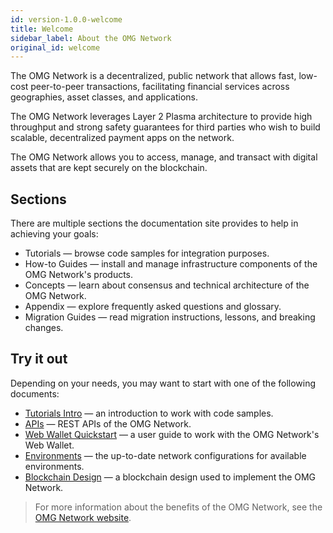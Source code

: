 ```yaml
---
id: version-1.0.0-welcome
title: Welcome
sidebar_label: About the OMG Network
original_id: welcome
---
```


The OMG Network is a decentralized, public network that allows fast, low-cost peer-to-peer transactions, facilitating financial services across geographies, asset classes, and applications.
 
The OMG Network leverages Layer 2 Plasma architecture to provide high throughput and strong safety guarantees for third parties who wish to build scalable, decentralized payment apps on the network. 
 
The OMG Network allows you to access, manage, and transact with digital assets that are kept securely on the blockchain. 
 
## Sections
There are multiple sections the documentation site provides to help in achieving your goals:
- Tutorials — browse code samples for integration purposes.
- How-to Guides — install and manage infrastructure components of the OMG Network's products.
- Concepts — learn about consensus and technical architecture of the OMG Network. 
- Appendix — explore frequently asked questions and glossary. 
- Migration Guides — read migration instructions, lessons, and breaking changes.


## Try it out
Depending on your needs, you may want to start with one of the following documents:
- [Tutorials Intro](/tutorials-intro) — an introduction to work with code samples.
- [APIs](/api) — REST APIs of the OMG Network.
- [Web Wallet Quickstart](/quick-start-webwallet) — a user guide to work with the OMG Network's Web Wallet.
- [Environments](/environments) — the up-to-date network configurations for available environments.
- [Blockchain Design](/blockchain-design) — a blockchain design used to implement the OMG Network.
 
> For more information about the benefits of the OMG Network, see the [OMG Network website](https://omg.network).